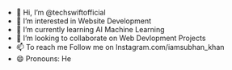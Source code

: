 - 👋 Hi, I’m @techswiftofficial
- 👀 I’m interested in Website Development
- 🌱 I’m currently learning AI Machine Learning
- 💞️ I’m looking to collaborate on Web Devlopment Projects
- 📫 To reach me Follow me on Instagram.com/iamsubhan_khan
- 😄 Pronouns: He

<!---
techswiftofficial/techswiftofficial is a ✨ special ✨ repository because its `README.md` (this file) appears on your GitHub profile.
You can click the Preview link to take a look at your changes.
--->
